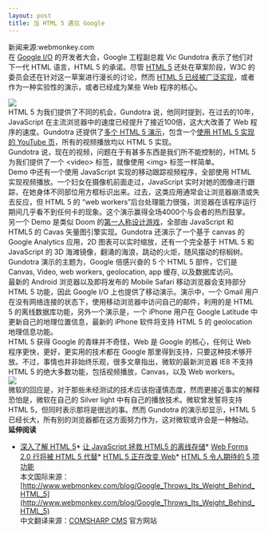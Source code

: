 ```yaml
---
layout: post
title: 当 HTML 5 遇见 Google
---
```

新闻来源:webmonkey.com    
在 [Google I/O](http://code.google.com/events/io/) 的开发者大会，Google 工程副总裁 Vic Gundotra 表示了他们对下一代 HTML 语言，HTML 5 的承诺。尽管 [HTML 5](http://www.whatwg.org/specs/web-apps/current-work/) 还处在草案阶段，W3C 的委员会还在针对这一草案进行漫长的讨论，然而 [HTML 5 已经被广泛实现](http://www.webmonkey.com/blog/How_HTML_5_Is_Already_Changing_the_Web)，或者作为一种实验性的演示，或者已经成为某些 Web 程序的核心。

![](http://farm4.static.flickr.com/3563/3570941420_da09ea7899.jpg?v=0)     
HTML 5 为我们提供了不同的机会，Gundotra 说，他同时提到，在过去的10年，JavaScript 在主流浏览器中的速度已经提升了接近100倍，这大大改善了 Web 程序的速度。Gundotra 还提供了[多个 HTML 5 演示](http://htmlfive.appspot.com/)，包含一个[使用 HTML 5 实现的 YouTube 页](http://www.youtube.com/html5)，所有的视频播放均以 HTML 5 实现。     
Gundotra 说，现在的视频，问题在于有甚多东西是我们所不能控制的，HTML 5 为我们提供了一个 &lt;video&gt; 标签，就像使用 &lt;img&gt; 标签一样简单。     
Demo 中还有一个使用 JavaScript 实现的移动跟踪视频程序，全部使用 HTML 实现视频播放。一个妇女在摄像机前面走过，JavaScript 实时对她的图像进行跟踪，在她身体不同部位用方框标识出来。过去，这类应用通常会让浏览器崩溃或失去反应，但 HTML 5 的 “web workers”后台处理能力很强，浏览器在该程序运行期间几乎看不到任何卡的现象。这个演示赢得全场4000个与会者的热烈鼓掌。     
另一个 Demo 是类似 Doom 的[第一人称设计游戏](http://htmlfive.appspot.com/static/gifter.html)，全部由 JavaScript 和 HTML5 的 Cavas 矢量图引擎实现。Gundotra 还演示了一个基于 canvas 的 Google Analytics 应用，2D 图表可以实时缩放，还有一个完全基于 HTML 5 和 JavaScript 的 3D 海滩镜像，翻涌的海浪，跳动的火炬，随风摆动的棕榈树。     
Gundotra 演示的主题为，Google 倍感兴奋的 5 个 HTML 5 部件，它们是 Canvas, Video, web workers, geolocation, app 缓存, 以及数据库访问。     
最新的 Android 浏览器以及即将发布的 Mobile Safari 移动浏览器会支持部分 HTML 5 功能，因此 Google I/O 上也提供了移动演示。演示中，一个 Gmail 用户在没有网络连接的状态下，使用移动浏览器中访问自己的邮件，利用的是 HTML 5 的离线数据库功能，另外一个演示是，一个 iPhone 用户在 Google Latitude 中更新自己的地理位置信息，最新的 iPhone 软件将支持 HTML 5 的 geolocation 地理信息功能。     
HTML 5 获得 Google 的青睐并不奇怪，Web 是 Google 的核心，任何让 Web 程序更快，更好，更实用的技术都在 Google 那里得到支持，只要这种技术够开放。不过，事情也并非始终乐观，很多文章指出，微软的最新浏览器 IE8 不支持 HTML 5 的绝大多数功能，包括视频播放，Canvas，以及 Web workers。     
![](http://farm3.static.flickr.com/2453/3571660396_9a9635705b.jpg?v=0)     
微软的回应是，对于那些未经测试的技术应该抱谨慎态度，然而更接近事实的解释恐怕是，微软在自己的 Silver light 中有自己的播放技术。微软曾发誓将支持 HTML 5，但同时表示那将是很远的事。然而 Gundotra 的演示却显示，HTML 5 已经长大，所有别的浏览器都在这方面努力作为，这对微软或许会是一种触动。     
**延伸阅读**

*   [深入了解 HTML 5](http://www.comsharp.com/GetKnowledge/zh-CN/It_News_K701.aspx)*   [让 JavaScript 拯救 HTML5 的离线存储](http://www.comsharp.com/GetKnowledge/zh-CN/TeamBlogTimothyPage_K804.aspx)*   [Web Forms 2.0 行将被 HTML 5 代替](http://www.comsharp.com/GetKnowledge/zh-CN/It_News_K745.aspx)*   [HTML 5 正在改变 Web](http://www.comsharp.com/GetKnowledge/zh-CN/TeamBlogTimothyPage_K511.aspx)*   [HTML 5 令人期待的 5 项功能](http://www.comsharp.com/GetKnowledge/zh-CN/It_News_K667.aspx)  
本文国际来源：[http://www.webmonkey.com/blog/Google_Throws_Its_Weight_Behind_HTML_5](http://www.webmonkey.com/blog/Google_Throws_Its_Weight_Behind_HTML_5)   
中文翻译来源：[COMSHARP CMS](http://www.comsharp.com/) 官方网站   